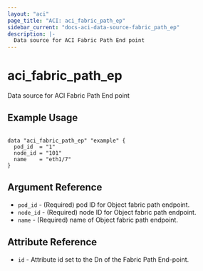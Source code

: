 ```yaml
---
layout: "aci"
page_title: "ACI: aci_fabric_path_ep"
sidebar_current: "docs-aci-data-source-fabric_path_ep"
description: |-
  Data source for ACI Fabric Path End point
---
```


# aci_fabric_path_ep #
Data source for ACI Fabric Path End point

## Example Usage ##

```hcl

data "aci_fabric_path_ep" "example" {
  pod_id  = "1"
  node_id = "101"
  name    = "eth1/7"
}

```

## Argument Reference ##
* `pod_id` - (Required) pod ID for Object fabric path endpoint.
* `node_id` - (Required) node ID for Object fabric path endpoint.
* `name` - (Required) name of Object fabric path endpoint.



## Attribute Reference

* `id` - Attribute id set to the Dn of the Fabric Path End-point.
